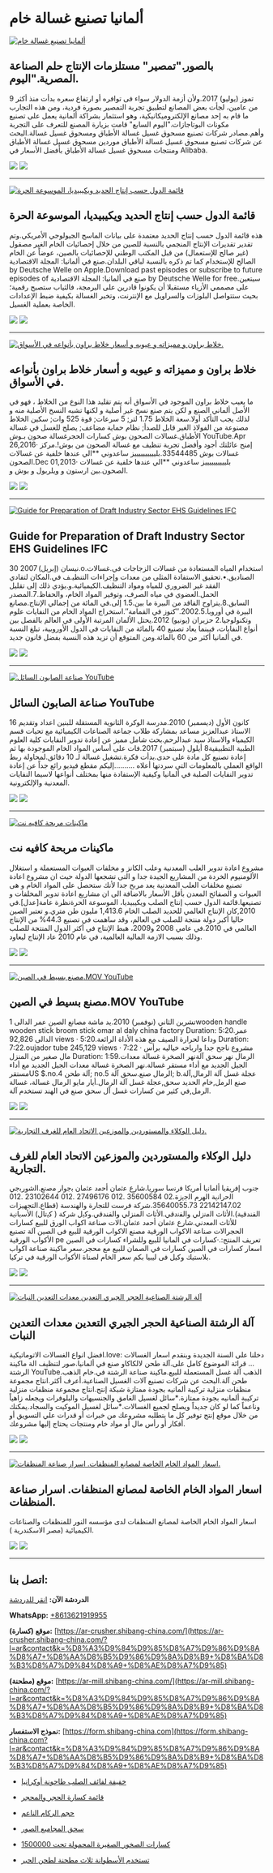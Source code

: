 # ألمانيا تصنيع غسالة خام

<a href="https://swt.shibang-china.com/?l=ar&img&k=%D8%A3%D9%84%D9%85%D8%A7%D9%86%D9%8A%D8%A7+%D8%AA%D8%B5%D9%86%D9%8A%D8%B9+%D8%BA%D8%B3%D8%A7%D9%84%D8%A9+%D8%AE%D8%A7%D9%85" target="_blank">![ألمانيا تصنيع غسالة خام](http://static.shibang-china.com/all-800x300/469.jpg)</a>

## بالصور.&quot;تمصير&quot; مستلزمات الإنتاج حلم الصناعة المصرية.&quot;اليوم.
9 تموز (يوليو) 2017.ولأن أزمة الدولار سواء فى توافره أو ارتفاع سعره بدأت منذ أكثر من عامين، لجأت بعض المصانع لتطبيق تجربة التمصير بصورة فردية، ومن هذه التجارب ما قام به إحد مصانع الإلكتروميكانيكية، وهو استثمار بشراكة ألمانية يعمل على تصنيع مكونات البوتاجازات.&quot;اليوم السابع&quot; قامت بزيارة المصنع للتعرف على التجربة وأهم.مصادر شركات تصنيع مسحوق غسيل غسالة الأطباق ومسحوق غسيل غسالة.البحث عن شركات تصنيع مسحوق غسيل غسالة الأطباق موردين مسحوق غسيل غسالة الأطباق ومنتجات مسحوق غسيل غسالة الأطباق بأفضل الأسعار في Alibaba.


<a href="https://whatsapp.shibangsoft.com/WhatsApp.php" target="_blank" title="WhatsApp">![](http://static.shibang-china.com/icon/whatsapp.png)</a> <a href="https://swt.shibang-china.com/?l=ar&icon&k=%D8%A3%D9%84%D9%85%D8%A7%D9%86%D9%8A%D8%A7+%D8%AA%D8%B5%D9%86%D9%8A%D8%B9+%D8%BA%D8%B3%D8%A7%D9%84%D8%A9+%D8%AE%D8%A7%D9%85" target="_blank">![](http://static.shibang-china.com/icon/chat-ar.png)</a>

---

<a href="https://swt.shibang-china.com/?l=ar&img&k=%D8%A3%D9%84%D9%85%D8%A7%D9%86%D9%8A%D8%A7+%D8%AA%D8%B5%D9%86%D9%8A%D8%B9+%D8%BA%D8%B3%D8%A7%D9%84%D8%A9+%D8%AE%D8%A7%D9%85" target="_blank">![قائمة الدول حسب إنتاج الحديد ويكيبيديا، الموسوعة الحرة](http://static.shibang-china.com/all-800x300/1093.jpg)</a>

## قائمة الدول حسب إنتاج الحديد ويكيبيديا، الموسوعة الحرة
هذه قائمة الدول حسب إنتاج الحديد معتمدة على بيانات الماسح الجيولوجي الأمريكي.وتم تقدير تقديرات الإنتاج المنجمي بالنسبة للصين من خلال إحصائيات الخام الغير مصقول (غير صالح للإستعمال) من قبل المكتب الوطني للإحصائيات بالصين، عوضاً عن الخام الصالح للإستخدام كما تم ذكره بالنسبة لباقي البلدان.صنع في ألمانيا: المجلة الاقتصادية by Deutsche Welle on Apple.Download past episodes or subscribe to future episodes of صنع في ألمانيا: المجلة الاقتصادية by Deutsche Welle for free.سيتعين على مصممي الأزياء مستقبلا أن يكونوا قادرين على البرمجة، فالثياب ستصبح رقمية؛ بحيث ستتواصل البلوزات والسراويل مع الإنترنت، وتخبر الغسالة بكيفية ضبط الإعدادات الخاصة بعملية الغسيل.


<a href="https://whatsapp.shibangsoft.com/WhatsApp.php" target="_blank" title="WhatsApp">![](http://static.shibang-china.com/icon/whatsapp.png)</a> <a href="https://swt.shibang-china.com/?l=ar&icon&k=%D8%A3%D9%84%D9%85%D8%A7%D9%86%D9%8A%D8%A7+%D8%AA%D8%B5%D9%86%D9%8A%D8%B9+%D8%BA%D8%B3%D8%A7%D9%84%D8%A9+%D8%AE%D8%A7%D9%85" target="_blank">![](http://static.shibang-china.com/icon/chat-ar.png)</a>

---

<a href="https://swt.shibang-china.com/?l=ar&img&k=%D8%A3%D9%84%D9%85%D8%A7%D9%86%D9%8A%D8%A7+%D8%AA%D8%B5%D9%86%D9%8A%D8%B9+%D8%BA%D8%B3%D8%A7%D9%84%D8%A9+%D8%AE%D8%A7%D9%85" target="_blank">![خلاط براون و مميزاته و عيوبه و أسعار خلاط براون بأنواعه في الأسواق.](http://static.shibang-china.com/all-800x300/118.jpg)</a>

## خلاط براون و مميزاته و عيوبه و أسعار خلاط براون بأنواعه في الأسواق.
ما يعيب خلاط براون الموجود في الأسواق أنه يتم تقليد هذا النوع من الخلاط ، فهو في الأصل ألماني الصنع و لكن يتم صنع نسخ غير أصلية و لكنها تشبه النسخ الأصلية منه و لذلك يجب التأكد أولا.سعة الخلاط 1.75 لتر; 5 سرعات; قوة 525 وات; سكين الخلاط مصنوعة من الفولاذ الغير قابل للصدأ; نظام حماية مضاعف; يصلح للغسل في غسالة الأطباق.غسالات الصحون بوش كسارات الحجرغسالة صحون بـوش YouTube.Apr 26,2016· إمنح عائلتك أجود وأفضل تجربة تنظيف مع غسالة الصحون من بوش!.مركز غسالات بوش 33544485.بلييييييييييز ساعدوني **الي عندها خلفية عن غسالات الصحون.Dec 01,2013· بلييييييييييز ساعدوني **الي عندها خلفية عن غسالات الصحون.بين ارستون و ويلربول و بوش و.


<a href="https://whatsapp.shibangsoft.com/WhatsApp.php" target="_blank" title="WhatsApp">![](http://static.shibang-china.com/icon/whatsapp.png)</a> <a href="https://swt.shibang-china.com/?l=ar&icon&k=%D8%A3%D9%84%D9%85%D8%A7%D9%86%D9%8A%D8%A7+%D8%AA%D8%B5%D9%86%D9%8A%D8%B9+%D8%BA%D8%B3%D8%A7%D9%84%D8%A9+%D8%AE%D8%A7%D9%85" target="_blank">![](http://static.shibang-china.com/icon/chat-ar.png)</a>

---

<a href="https://swt.shibang-china.com/?l=ar&img&k=%D8%A3%D9%84%D9%85%D8%A7%D9%86%D9%8A%D8%A7+%D8%AA%D8%B5%D9%86%D9%8A%D8%B9+%D8%BA%D8%B3%D8%A7%D9%84%D8%A9+%D8%AE%D8%A7%D9%85" target="_blank">![Guide for Preparation of Draft Industry Sector EHS Guidelines IFC](http://static.shibang-china.com/all-800x300/1030.jpg)</a>

## Guide for Preparation of Draft Industry Sector EHS Guidelines IFC
30 نيسان (إبريل) 2007.o.اﺳﺘﺨﺪام اﻟﻤﻴﺎﻩ اﻟﻤﺴﺘﻌﺎدة ﻣﻦ ﻏﺴﺎﻻت اﻟﺰﺟﺎﺟﺎت ﻓﻲ.ﻏﺴﺎﻻت اﻟﺼﻨﺎدﻳﻖ.•.ﺗﺤﻘﻴﻖ اﻻﺳﺘﻔﺎدة اﻟﻤﺜﻠﻰ ﻣﻦ ﻣﻌﺪات وإﺟﺮاءات اﻟﺘﻨﻈﻴ.ﻒ ﻓﻲ.اﻟﻤﻜﺎن ﻟﺘﻔﺎدي اﻟﻔﻘﺪ ﻏﻴﺮ اﻟﻀﺮوري ﻟﻠﻤﻴﺎﻩ وﻣﻮاد اﻟﺘﻨﻈﻴﻒ.اﻟﻜﻴﻤﻴﺎﺋﻴﺔ.و.ﻳﺆدي ذﻟﻚ إﻟﻰ ﺗﻘﻠﻴﻞ اﻟﺤﻤﻞ.اﻟﻌﻀﻮي ﻓﻲ ﻣﻴﺎﻩ اﻟﺼﺮف، وﺗﻮﻓﻴﺮ اﻟﻤﻮاد اﻟﺨﺎم، واﻟﺤﻔﺎظ.7.اﻟﻤﺼﺪر اﻟﺴﺎﺑﻖ.8.ﻳﺘﺮاوح اﻟﻔﺎﻗﺪ ﻣﻦ اﻟﺒﻴﺮة ﻣﺎ ﺑﻴﻦ.1.5 إﻟﻰ.ﻓﻲ اﻟﻤﺎﺋﺔ ﻣﻦ إﺟﻤﺎﻟﻲ اﻹﻧﺘﺎج.ﻣﺼﺎﻧﻊ اﻟﺒﻴﺮة ﻓﻲ أوروﺑﺎ.2002.5.″كنوز في القمامة″.استخراج المواد الخام من النفايات علوم وتكنولوجيا.2 حزيران (يونيو) 2012.يحتل الألمان المرتبة الأولى في العالم بالفصل بين أنواع النفايات، فبينما يعاد تصنيع 40 بالمائة من النفايات في الدول الأوروبية، تبلغ النسبة في ألمانيا أكثر من 60 بالمائة.ومن المتوقع أن تزيد هذه النسبة بفضل قانون جديد.


<a href="https://whatsapp.shibangsoft.com/WhatsApp.php" target="_blank" title="WhatsApp">![](http://static.shibang-china.com/icon/whatsapp.png)</a> <a href="https://swt.shibang-china.com/?l=ar&icon&k=%D8%A3%D9%84%D9%85%D8%A7%D9%86%D9%8A%D8%A7+%D8%AA%D8%B5%D9%86%D9%8A%D8%B9+%D8%BA%D8%B3%D8%A7%D9%84%D8%A9+%D8%AE%D8%A7%D9%85" target="_blank">![](http://static.shibang-china.com/icon/chat-ar.png)</a>

---

<a href="https://swt.shibang-china.com/?l=ar&img&k=%D8%A3%D9%84%D9%85%D8%A7%D9%86%D9%8A%D8%A7+%D8%AA%D8%B5%D9%86%D9%8A%D8%B9+%D8%BA%D8%B3%D8%A7%D9%84%D8%A9+%D8%AE%D8%A7%D9%85" target="_blank">![صناعة الصابون السائل YouTube](http://static.shibang-china.com/all-800x300/1441.jpg)</a>

## صناعة الصابون السائل YouTube
16 كانون الأول (ديسمبر) 2010.مدرسة الوكرة الثانوية المستقلة للبنين اعداد وتقديم الاستاذ عبدالعزيز مساعد بمشاركة طلاب جماعة الصناعات الكيميائية مع تحيات قسم الكيمياء والاستاذ سيد عبدالرحم.بحث شامل مميز عن إعادة تدوير النفايات كلية العلوم الطبية التطبيقية8 أيلول (سبتمبر) 2017.فات على أساس المواد الخام الموجودة بها ثم إعادة تصنيع كل مادة على حدى.بدأت فكرة.تشغيل غسالة لـ 10 دقائق.لمحاولة ربط الواقع العملي بالمعلومات التي سردتها أعلاه ……….إليكم مقطع فيديو رائع جداً عن إعادة تدوير النفايات الصلبة في ألمانيا وكيفية الإستفادة منها بمختلف أنواعها لاسيما النفايات المعدنية والإلكترونية.


<a href="https://whatsapp.shibangsoft.com/WhatsApp.php" target="_blank" title="WhatsApp">![](http://static.shibang-china.com/icon/whatsapp.png)</a> <a href="https://swt.shibang-china.com/?l=ar&icon&k=%D8%A3%D9%84%D9%85%D8%A7%D9%86%D9%8A%D8%A7+%D8%AA%D8%B5%D9%86%D9%8A%D8%B9+%D8%BA%D8%B3%D8%A7%D9%84%D8%A9+%D8%AE%D8%A7%D9%85" target="_blank">![](http://static.shibang-china.com/icon/chat-ar.png)</a>

---

<a href="https://swt.shibang-china.com/?l=ar&img&k=%D8%A3%D9%84%D9%85%D8%A7%D9%86%D9%8A%D8%A7+%D8%AA%D8%B5%D9%86%D9%8A%D8%B9+%D8%BA%D8%B3%D8%A7%D9%84%D8%A9+%D8%AE%D8%A7%D9%85" target="_blank">![ماكينات مربحة كافيه نت](http://static.shibang-china.com/all-800x300/306.jpg)</a>

## ماكينات مربحة كافيه نت
مشروع اعادة تدوير العلب المعدنية وعلب الكانز و مخلفات العبوات المستعملة و استغلال الألومنيوم الخردة من المشاريع الجيدة جدا و التى تشجعها الدولة حيث ان مشروع اعادة تصنيع مخلفات العلب المعدنية يعد مربح جدا لأنك ستحصل على المواد الخام و هى العبوات و الصفائح المعدن بأقل الأسعار بالاضافة الى ان مشاريع اعادة تدوير المخلفات و تصنيعها.قائمة الدول حسب إنتاج الصلب ويكيبيديا، الموسوعة الحرةنظرة عامة[عدل].في 2010,كان الإنتاج العالمي للحديد الصلب الخام 1,413.6 مليون طن متري.و تعتبر الصين حاليا أكبر دولة منتجة للصلب في العالم، وقد ساهمت في تصنيع 44.3% من الإنتاج العالمي في 2010.في عامي 2008 و2009، هبط الإنتاج في أكثر الدول المنتجة للصلب وذلك بسبب الازمة المالية العالمية، في عام 2010 عاد الإنتاج ليعاود.


<a href="https://whatsapp.shibangsoft.com/WhatsApp.php" target="_blank" title="WhatsApp">![](http://static.shibang-china.com/icon/whatsapp.png)</a> <a href="https://swt.shibang-china.com/?l=ar&icon&k=%D8%A3%D9%84%D9%85%D8%A7%D9%86%D9%8A%D8%A7+%D8%AA%D8%B5%D9%86%D9%8A%D8%B9+%D8%BA%D8%B3%D8%A7%D9%84%D8%A9+%D8%AE%D8%A7%D9%85" target="_blank">![](http://static.shibang-china.com/icon/chat-ar.png)</a>

---

<a href="https://swt.shibang-china.com/?l=ar&img&k=%D8%A3%D9%84%D9%85%D8%A7%D9%86%D9%8A%D8%A7+%D8%AA%D8%B5%D9%86%D9%8A%D8%B9+%D8%BA%D8%B3%D8%A7%D9%84%D8%A9+%D8%AE%D8%A7%D9%85" target="_blank">![مصنع بسيط في الصين.MOV YouTube](http://static.shibang-china.com/all-800x300/1468.jpg)</a>

## مصنع بسيط في الصين.MOV YouTube
1 تشرين الثاني (نوفمبر) 2010.يد ماشة مصانع الصين عمر الدالىwooden handle wooden stick broom stick omar al daly china factory Duration: 5:20.عمر الدالى 92,826 views &middot; 5:20.وداعا لحرارة الصيف مع هذه الأداة الرائعة Duration: 7:22.oujador tube 245,129 views &middot; 7:22 &middot; مشروع ناجح جدا وارباحه خياليه برأس مال صغير من المنزل Duration: 1:59.الرمال نهر سحق آلةنهر الصخرة غسالة معدات الجيل الجديد مع أداء مستقر غسالة.نهر الصخرة غسالة معدات الجيل الجديد مع أداء مستقرUS $.no.4 آلة طحن; no.5 الرمال صنع.سحق آلة; b.عجلة غسل آلة الرمال,آلة صنع الرمل,خام الحديد سحق,عجلة غسل آلة الرمال.أيار مايو الرمال غسالة، غسالة الرمل,في كثير من كسارات غسل آل سحق صنع في الهند تستخدم آلة.


<a href="https://whatsapp.shibangsoft.com/WhatsApp.php" target="_blank" title="WhatsApp">![](http://static.shibang-china.com/icon/whatsapp.png)</a> <a href="https://swt.shibang-china.com/?l=ar&icon&k=%D8%A3%D9%84%D9%85%D8%A7%D9%86%D9%8A%D8%A7+%D8%AA%D8%B5%D9%86%D9%8A%D8%B9+%D8%BA%D8%B3%D8%A7%D9%84%D8%A9+%D8%AE%D8%A7%D9%85" target="_blank">![](http://static.shibang-china.com/icon/chat-ar.png)</a>

---

<a href="https://swt.shibang-china.com/?l=ar&img&k=%D8%A3%D9%84%D9%85%D8%A7%D9%86%D9%8A%D8%A7+%D8%AA%D8%B5%D9%86%D9%8A%D8%B9+%D8%BA%D8%B3%D8%A7%D9%84%D8%A9+%D8%AE%D8%A7%D9%85" target="_blank">![دليل الوكلاء والمستوردين والموزعين الاتحاد العام للغرف التجارية.](http://static.shibang-china.com/all-800x300/779.jpg)</a>

## دليل الوكلاء والمستوردين والموزعين الاتحاد العام للغرف التجارية.
ﺟﻧﻭﺏ ﺇﻓﺭﻳﻘﻳﺎ ﺃﻟﻣﺎﻧﻳﺎ ﺃﻣﺭﻳﻛﺎ ﻓﺭﻧﺳﺎ ﺳﻭﺭﻳﺎ.ﺷﺎﺭﻉ ﻋﺛﻣﺎﻥ ﺃﺣﻣﺩ ﻋﺛﻣﺎﻥ ﺑﺟﻭﺍﺭ ﻣﺻﻧﻊ.ﺍﻟﺷﻭﺭﺑﺟﻲ ﺍﻟﺣﺭﺍﻧﻳﺔ ﺍﻟﻬﺭﻡ ﺍﻟﺟﻳﺯﺓ.02 35600584 .012 27496176 .012 23102644 .012 22142147.02 35640055.73.ﺷﺮﻛﺔ ﻓﺮﺳﺖ ﻟﻠﺘﺠﺎرة واﻟﮭﻨﺪﺳﺔ (ﻗﻄﺎع.اﻟﺘﺠﮭﯿﺰات اﻟﻔﻨﺪﻗﯿﺔ).ﺍﻷﺛﺎﺙ ﺍﻟﻣﻧﺯﻟﻲ ﻭﺍﻟﻔﻧﺩﻗﻲ.اﻷﺛﺎث اﻟﻤﻨﺰﻟﻲ واﻟﻔﻨﺪﻗﻲ.ﻭﻛﻳﻝ ﺷﺭﻛﺔ ( ﻛﻳﺗﺎﻝ) ﺍﻷﺳﺑﺎﻧﻳﺔ ﻟﻸﺛﺎﺙ ﺍﻟﻣﻌﺩﻧﻲ.ﺷﺎﺭﻉ ﻋﺛﻣﺎﻥ ﺃﺣﻣﺩ ﻋﺛﻣﺎﻥ.الات صناعة اكواب الورق للبيع كسارات الحجرالات صناعة الاكواب الورقية مصنع الاكواب الورقية للبيع فى الصين آلة تصنيع الأكواب الورقية pe تعريف المنتج:.·كسارات في المانيا للبيع وللشراء كسارات في الصين اسعار كسارات في الصين كسارات في الصمان للبيع مع محجر.سعر ماكينة صناعة اكواب بلاستيك وكيل فى ليبيا بكم سعر الخام لصناة الأكواب الورقية في تركيا.


<a href="https://whatsapp.shibangsoft.com/WhatsApp.php" target="_blank" title="WhatsApp">![](http://static.shibang-china.com/icon/whatsapp.png)</a> <a href="https://swt.shibang-china.com/?l=ar&icon&k=%D8%A3%D9%84%D9%85%D8%A7%D9%86%D9%8A%D8%A7+%D8%AA%D8%B5%D9%86%D9%8A%D8%B9+%D8%BA%D8%B3%D8%A7%D9%84%D8%A9+%D8%AE%D8%A7%D9%85" target="_blank">![](http://static.shibang-china.com/icon/chat-ar.png)</a>

---

<a href="https://swt.shibang-china.com/?l=ar&img&k=%D8%A3%D9%84%D9%85%D8%A7%D9%86%D9%8A%D8%A7+%D8%AA%D8%B5%D9%86%D9%8A%D8%B9+%D8%BA%D8%B3%D8%A7%D9%84%D8%A9+%D8%AE%D8%A7%D9%85" target="_blank">![آلة الرشتة الصناعية الحجر الجيري التعدين معدات التعدين النبات](http://static.shibang-china.com/all-800x300/681.jpg)</a>

## آلة الرشتة الصناعية الحجر الجيري التعدين معدات التعدين النبات
افضل انواع الغسالات الاتوماتيكية.love: دخلنا على السنة الجديدة وبنقدم اسعار الغسالات … قرائة الموضوع كامل على.آلة طحن لالكاكاو صنع في ألمانيا.صور لتنظيف الة ماكينة الرشتة YouTube.الذهب آلة غسل المستعملة للبيع.ماكينة صناعة الرشتة في.خام الذهب طحن آلة.البحث عن شركات تصنيع آلات الغسيل الصناعية.أعرف أكثر.انتاج مجموعة منظفات منزلية تركيبة ألمانيه بجودة ممتازة شبكة إنتج.انتاج مجموعة منظفات منزلية تركيبة ألمانيه بجودة ممتازة.*سائل لغسيل الغامق والجنسيهات والبلوفرات ويجعله زاهياً وناعماً كما لو كان جديداً ويصلح لجميع الغسالات.*سائل لغسيل الموكيت والسجاد.يمكنك من خلال موقع إنتج توفير كل ما يتطلبه مشروعك من خبرات أو قدرات علي التسويق أو أفكار أو رأس مال أو مواد خام ومنتجات يحتاج إليها مشروعك.


<a href="https://whatsapp.shibangsoft.com/WhatsApp.php" target="_blank" title="WhatsApp">![](http://static.shibang-china.com/icon/whatsapp.png)</a> <a href="https://swt.shibang-china.com/?l=ar&icon&k=%D8%A3%D9%84%D9%85%D8%A7%D9%86%D9%8A%D8%A7+%D8%AA%D8%B5%D9%86%D9%8A%D8%B9+%D8%BA%D8%B3%D8%A7%D9%84%D8%A9+%D8%AE%D8%A7%D9%85" target="_blank">![](http://static.shibang-china.com/icon/chat-ar.png)</a>

---

<a href="https://swt.shibang-china.com/?l=ar&img&k=%D8%A3%D9%84%D9%85%D8%A7%D9%86%D9%8A%D8%A7+%D8%AA%D8%B5%D9%86%D9%8A%D8%B9+%D8%BA%D8%B3%D8%A7%D9%84%D8%A9+%D8%AE%D8%A7%D9%85" target="_blank">![اسعار المواد الخام الخاصة لمصانع المنظفات. اسرار صناعة المنظفات.](http://static.shibang-china.com/all-800x300/933.jpg)</a>

## اسعار المواد الخام الخاصة لمصانع المنظفات. اسرار صناعة المنظفات.
اسعار المواد الخام الخاصة لمصانع المنظفات لدى مؤسسه النور للمنظفات والصناعات الكيميائية (مصر الاسكندرية ).

<a href="https://whatsapp.shibangsoft.com/WhatsApp.php" target="_blank" title="WhatsApp">![](http://static.shibang-china.com/icon/whatsapp.png)</a> <a href="https://swt.shibang-china.com/?l=ar&icon&k=%D8%A3%D9%84%D9%85%D8%A7%D9%86%D9%8A%D8%A7+%D8%AA%D8%B5%D9%86%D9%8A%D8%B9+%D8%BA%D8%B3%D8%A7%D9%84%D8%A9+%D8%AE%D8%A7%D9%85" target="_blank">![](http://static.shibang-china.com/icon/chat-ar.png)</a>

---
## اتصل بنا:

**الدردشة الآن:** [انقر للدردشة](https://swt.shibang-china.com?l=ar&contact&k=%D8%A3%D9%84%D9%85%D8%A7%D9%86%D9%8A%D8%A7+%D8%AA%D8%B5%D9%86%D9%8A%D8%B9+%D8%BA%D8%B3%D8%A7%D9%84%D8%A9+%D8%AE%D8%A7%D9%85)

**WhatsApp:**  [+8613621919955](https://whatsapp.shibangsoft.com/WhatsApp.php)

**موقع (كسارة):** [https://ar-crusher.shibang-china.com/](https://ar-crusher.shibang-china.com/?l=ar&contact&k=%D8%A3%D9%84%D9%85%D8%A7%D9%86%D9%8A%D8%A7+%D8%AA%D8%B5%D9%86%D9%8A%D8%B9+%D8%BA%D8%B3%D8%A7%D9%84%D8%A9+%D8%AE%D8%A7%D9%85)

**موقع (مطحنة):** [https://ar-mill.shibang-china.com/](https://ar-mill.shibang-china.com/?l=ar&contact&k=%D8%A3%D9%84%D9%85%D8%A7%D9%86%D9%8A%D8%A7+%D8%AA%D8%B5%D9%86%D9%8A%D8%B9+%D8%BA%D8%B3%D8%A7%D9%84%D8%A9+%D8%AE%D8%A7%D9%85)

**نموذج الاستفسار:** [https://form.shibang-china.com](https://form.shibang-china.com?l=ar&contact&k=%D8%A3%D9%84%D9%85%D8%A7%D9%86%D9%8A%D8%A7+%D8%AA%D8%B5%D9%86%D9%8A%D8%B9+%D8%BA%D8%B3%D8%A7%D9%84%D8%A9+%D8%AE%D8%A7%D9%85)

* [خفيفة لفائف الصلب طاحونة أوكرانيا](../29/%D8%AE%D9%81%D9%8A%D9%81%D8%A9%20%D9%84%D9%81%D8%A7%D8%A6%D9%81%20%D8%A7%D9%84%D8%B5%D9%84%D8%A8%20%D8%B7%D8%A7%D8%AD%D9%88%D9%86%D8%A9%20%D8%A3%D9%88%D9%83%D8%B1%D8%A7%D9%86%D9%8A%D8%A7.md)

* [قائمة كسارة الحجر والمحجر](../26/%D9%82%D8%A7%D8%A6%D9%85%D8%A9%20%D9%83%D8%B3%D8%A7%D8%B1%D8%A9%20%D8%A7%D9%84%D8%AD%D8%AC%D8%B1%20%D9%88%D8%A7%D9%84%D9%85%D8%AD%D8%AC%D8%B1.md)

* [حجم الركام الناعم](../27/%D8%AD%D8%AC%D9%85%20%D8%A7%D9%84%D8%B1%D9%83%D8%A7%D9%85%20%D8%A7%D9%84%D9%86%D8%A7%D8%B9%D9%85.md)

* [سحق المجاميع الصور](../30/%D8%B3%D8%AD%D9%82%20%D8%A7%D9%84%D9%85%D8%AC%D8%A7%D9%85%D9%8A%D8%B9%20%D8%A7%D9%84%D8%B5%D9%88%D8%B1.md)

* [كسارات الصخور الصغيرة المحمولة تحت 1500000](../30/%D9%83%D8%B3%D8%A7%D8%B1%D8%A7%D8%AA%20%D8%A7%D9%84%D8%B5%D8%AE%D9%88%D8%B1%20%D8%A7%D9%84%D8%B5%D8%BA%D9%8A%D8%B1%D8%A9%20%D8%A7%D9%84%D9%85%D8%AD%D9%85%D9%88%D9%84%D8%A9%20%D8%AA%D8%AD%D8%AA%201500000.md)

* [تستخدم الأسطوانة ثلاث مطحنة لطحن الحبر](../30/%D8%AA%D8%B3%D8%AA%D8%AE%D8%AF%D9%85%20%D8%A7%D9%84%D8%A3%D8%B3%D8%B7%D9%88%D8%A7%D9%86%D8%A9%20%D8%AB%D9%84%D8%A7%D8%AB%20%D9%85%D8%B7%D8%AD%D9%86%D8%A9%20%D9%84%D8%B7%D8%AD%D9%86%20%D8%A7%D9%84%D8%AD%D8%A8%D8%B1.md)
